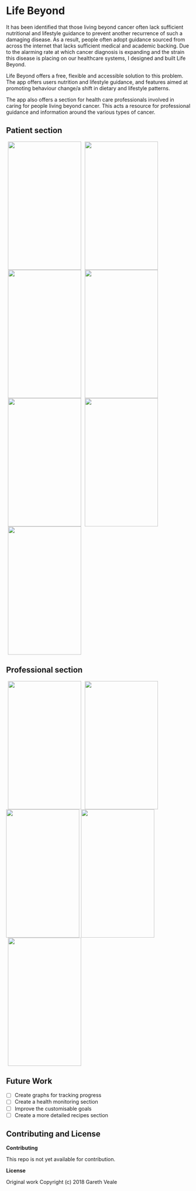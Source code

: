 # Life Beyond

It has been identified that those living beyond cancer often lack sufficient nutritional and lifestyle guidance to prevent another recurrence of such a damaging disease. As a result, people often adopt guidance sourced from across the internet that lacks sufficient medical and academic backing. Due to the alarming rate at which cancer diagnosis is expanding and the strain this disease is placing on our healthcare systems, I designed and built Life Beyond.

Life Beyond offers a free, flexible and accessible solution to this problem. The app offers users nutrition and lifestyle guidance, and features aimed at promoting behaviour change/a shift in dietary and lifestyle patterns. 

The app also offers a section for health care professionals involved in caring for people living beyond cancer. This acts a resource for professional guidance and information around the various types of cancer.

## Patient section
<img src="https://user-images.githubusercontent.com/35449333/44730983-19f6d780-aada-11e8-88e8-2ab4289f9f58.png" width="200" height="350" hspace="5"><img src="https://user-images.githubusercontent.com/35449333/44730984-19f6d780-aada-11e8-8d19-c7e3a2037199.jpeg" width="200" height="350" hspace="5"><img src="https://user-images.githubusercontent.com/35449333/44733327-43fec880-aadf-11e8-8876-aa9c83d1f470.jpg" width="200" height="350" hspace="5"><img src="https://user-images.githubusercontent.com/35449333/44730985-19f6d780-aada-11e8-8ef7-6b0b18b54ec2.jpeg" width="200" height="350" hspace="5">
<img src="https://user-images.githubusercontent.com/35449333/44730986-19f6d780-aada-11e8-82e3-30302e243e9e.jpeg" width="200" height="350" hspace="5"><img src="https://user-images.githubusercontent.com/35449333/44731534-4828e700-aadb-11e8-8713-50263485442a.jpeg" width="200" height="350" hspace="5"><img src="https://user-images.githubusercontent.com/35449333/44731535-4828e700-aadb-11e8-8ae9-fbdc2395a708.jpeg" width="200" height="350" hspace="5">

## Professional section
<img src="https://user-images.githubusercontent.com/35449333/44731536-4828e700-aadb-11e8-9189-71fcf36b6f1e.png" width="200" height="350" hspace="5"><img src="https://user-images.githubusercontent.com/35449333/44731537-4828e700-aadb-11e8-9d9a-c087ae5f4b2c.png" width="200" height="350" hspace="5"><img src="https://user-images.githubusercontent.com/35449333/44730988-19f6d780-aada-11e8-9dee-7c93316ac59e.png" width="200" height="350" height="350"><img src="https://user-images.githubusercontent.com/35449333/44732046-693e0780-aadc-11e8-9866-8380b9185bc2.jpg" width="200" height="350" hspace="5">
<img src="https://user-images.githubusercontent.com/35449333/44730989-1a8f6e00-aada-11e8-99ce-22986bb3f1e6.jpeg" width="200" height="350" hspace="5">


## Future Work
- [ ] Create graphs for tracking progress
- [ ] Create a health monitoring section
- [ ] Improve the customisable goals
- [ ] Create a more detailed recipes section

## Contributing and License

**Contributing**

This repo is not yet available for contribution.

**License**

Original work Copyright (c) 2018 Gareth Veale  



